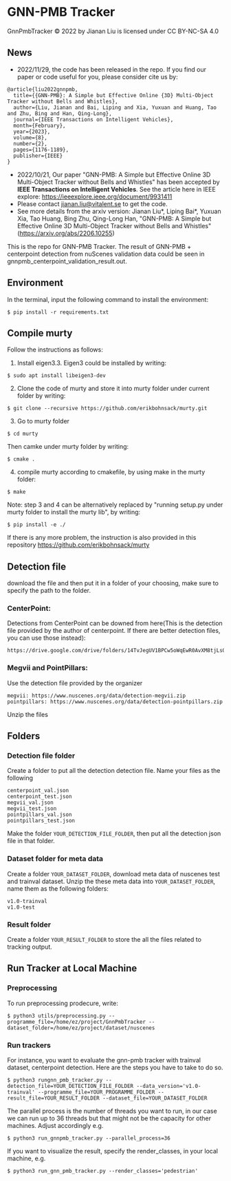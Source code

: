 # GNN-PMB Tracker


GnnPmbTracker © 2022 by Jianan Liu is licensed under CC BY-NC-SA 4.0 



## News
* 2022/11/29, the code has been released in the repo. If you find our paper or code useful for you, please consider cite us by:
```
@article{liu2022gnnpmb,
  title={{GNN-PMB}: A Simple but Effective Online {3D} Multi-Object Tracker without Bells and Whistles},
  author={Liu, Jianan and Bai, Liping and Xia, Yuxuan and Huang, Tao and Zhu, Bing and Han, Qing-Long},
  journal={IEEE Transactions on Intelligent Vehicles},
  month={February},
  year={2023},
  volume={8},
  number={2},
  pages={1176-1189},
  publisher={IEEE}
}
```
* 2022/10/21, Our paper "GNN-PMB: A Simple but Effective Online 3D Multi-Object Tracker without Bells and Whistles" has been accepted by **IEEE Transactions on Intelligent Vehicles**. See the article here in IEEE explore: https://ieeexplore.ieee.org/document/9931411
* Please contact jianan.liu@vitalent.se to get the code.
* See more details from the arxiv version: Jianan Liu*, Liping Bai*, Yuxuan Xia, Tao Huang, Bing Zhu, Qing-Long Han, "GNN-PMB: A Simple but Effective Online 3D Multi-Object Tracker without Bells and Whistles" (https://arxiv.org/abs/2206.10255)

This is the repo for GNN-PMB Tracker. The result of GNN-PMB + centerpoint detection from nuScenes validation data could be seen in gnnpmb_centerpoint_validation_result.out.



## Environment
In the terminal, input the following command to install the environment: 
```
$ pip install -r requirements.txt
```

## Compile murty
Follow the instructions as follows:

1. Install eigen3.3. 
Eigen3 could be installed by writing:
```
$ sudo apt install libeigen3-dev
```

2. Clone the code of murty and store it into murty folder under current folder by writing:
```
$ git clone --recursive https://github.com/erikbohnsack/murty.git
```

3. Go to murty folder
```
$ cd murty
```

Then camke under murty folder by writing:
```
$ cmake .
```

4. compile murty according to cmakefile, by using make in the murty folder:
```
$ make
```

Note: step 3 and 4 can be alternatively replaced by "running setup.py under murty folder to install the murty lib", by writing:
```
$ pip install -e ./
```

If there is any more problem, the instruction is also provided in this repository https://github.com/erikbohnsack/murty



## Detection file
download the file and then put it in a folder of your choosing, make sure to specify the path to the folder.

### CenterPoint: 
Detections from CenterPoint can be downed from here(This is the detection file provided by the author of centerpoint. If there are better detection files, you can use those instead):
```
https://drive.google.com/drive/folders/14TvJegUV1BPCw5oWqEwR0AvXM8tjLsQt
```

### Megvii and PointPillars: 
Use the detection file provided by the organizer
```
megvii: https://www.nuscenes.org/data/detection-megvii.zip
pointpillars: https://www.nuscenes.org/data/detection-pointpillars.zip
```
Unzip the files



## Folders

### Detection file folder
Create a folder to put all the detection detection file. Name your files as the following
```
centerpoint_val.json
centerpoint_test.json
megvii_val.json
megvii_test.json
pointpillars_val.json
pointpillars_test.json
```
Make the folder `YOUR_DETECTION_FILE_FOLDER`, then put all the detection json file in that folder.

### Dataset folder for meta data
Create a folder `YOUR_DATASET_FOLDER`, download meta data of nuscenes test and trainval dataset. Unzip the these meta data into `YOUR_DATASET_FOLDER`, name them as the following folders:
```
v1.0-trainval
v1.0-test
```

### Result folder
Create a folder `YOUR_RESULT_FOLDER` to store the all the files related to tracking output.



## Run Tracker at Local Machine

### Preprocessing

To run preprocessing prodecure, write:
```
$ python3 utils/preprocessing.py --programme_file=/home/ez/project/GnnPmbTracker --dataset_folder=/home/ez/project/dataset/nuscenes
```

### Run trackers
For instance, you want to evaluate the gnn-pmb tracker with trainval dataset, centerpoint detection. Here are the steps you have to take to do so.

```
$ python3 rungnn_pmb_tracker.py --detection_file=YOUR_DETECTION_FILE_FOLDER --data_version='v1.0-trainval' --programme_file=YOUR_PROGRAMME_FOLDER --result_file=YOUR_RESULT_FOLDER --dataset_file=YOUR_DATASET_FOLDER
```

The parallel process is the number of threads you want to run, in our case we can run up to 36 threads but that might not be the capacity for other machines. Adjust accordingly e.g.
```
$ python3 run_gnnpmb_tracker.py --parallel_process=36
```

If you want to visualize the result, specify the render_classes, in your local machine, e.g.
```
$ python3 run_gnn_pmb_tracker.py --render_classes='pedestrian'
```
